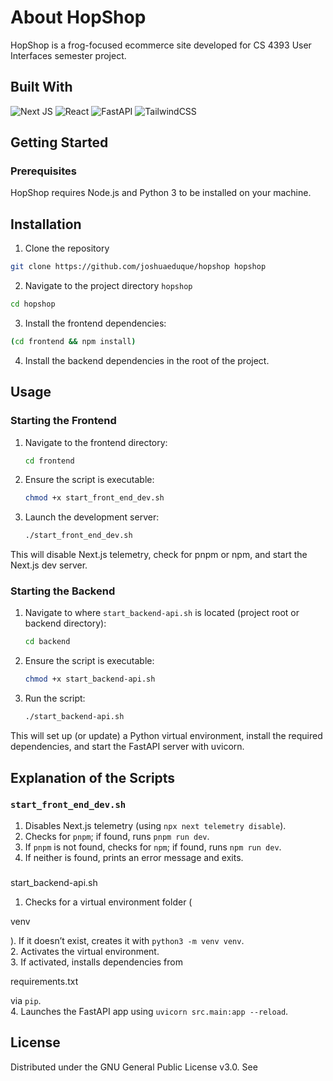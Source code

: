 # About HopShop

HopShop is a frog-focused ecommerce site developed for CS 4393 User Interfaces semester project.

## Built With

![Next JS](https://img.shields.io/badge/Next-black?style=for-the-badge&logo=next.js&logoColor=black)
![React](https://img.shields.io/badge/react-%2320232a.svg?style=for-the-badge&logo=react&logoColor=%2361DAFB)
![FastAPI](https://img.shields.io/badge/FastAPI-005571?style=for-the-badge&logo=fastapi)
![TailwindCSS](https://img.shields.io/badge/tailwindcss-%2338B2AC.svg?style=for-the-badge&logo=tailwind-css&logoColor=white)

## Getting Started

### Prerequisites

HopShop requires Node.js and Python 3 to be installed on your machine.

## Installation

1. Clone the repository

```bash
git clone https://github.com/joshuaeduque/hopshop hopshop
```

2. Navigate to the project directory `hopshop`

```bash
cd hopshop
```

3. Install the frontend dependencies:

```bash
(cd frontend && npm install)
```

4. Install the backend dependencies in the root of the project.

## Usage

### Starting the Frontend

1. Navigate to the frontend directory:

   ```bash
   cd frontend
   ```

2. Ensure the script is executable:

   ```bash
   chmod +x start_front_end_dev.sh
   ```

3. Launch the development server:

   ```bash
   ./start_front_end_dev.sh
   ```

This will disable Next.js telemetry, check for pnpm or npm, and start the Next.js dev server.

### Starting the Backend

1. Navigate to where `start_backend-api.sh` is located (project root or backend directory):

   ```bash
   cd backend
   ```

2. Ensure the script is executable:

   ```bash
   chmod +x start_backend-api.sh
   ```

3. Run the script:

   ```bash
   ./start_backend-api.sh
   ```

This will set up (or update) a Python virtual environment, install the required dependencies, and start the FastAPI server with uvicorn.

## Explanation of the Scripts

### `start_front_end_dev.sh`

1. Disables Next.js telemetry (using `npx next telemetry disable`).  
2. Checks for `pnpm`; if found, runs `pnpm run dev`.  
3. If `pnpm` is not found, checks for `npm`; if found, runs `npm run dev`.  
4. If neither is found, prints an error message and exits.

###

start_backend-api.sh

1. Checks for a virtual environment folder (

venv

). If it doesn’t exist, creates it with `python3 -m venv venv`.  
2. Activates the virtual environment.  
3. If activated, installs dependencies from

requirements.txt

 via `pip`.  
4. Launches the FastAPI app using `uvicorn src.main:app --reload`.

## License

Distributed under the GNU General Public License v3.0. See

